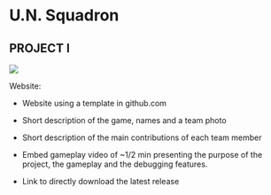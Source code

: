 # U.N. Squadron
## PROJECT I
 
![](https://github.com/Serxi/U.N._Squadron/blob/master/Images/Group%20Logo.png)

Website:
- Website using a template in github.com

- Short description of the game, names and a team photo

- Short description of the main contributions of each team member

- Embed gameplay video of ~1/2 min presenting the purpose of the project, the gameplay and
  the debugging features.

- Link to directly download the latest release

